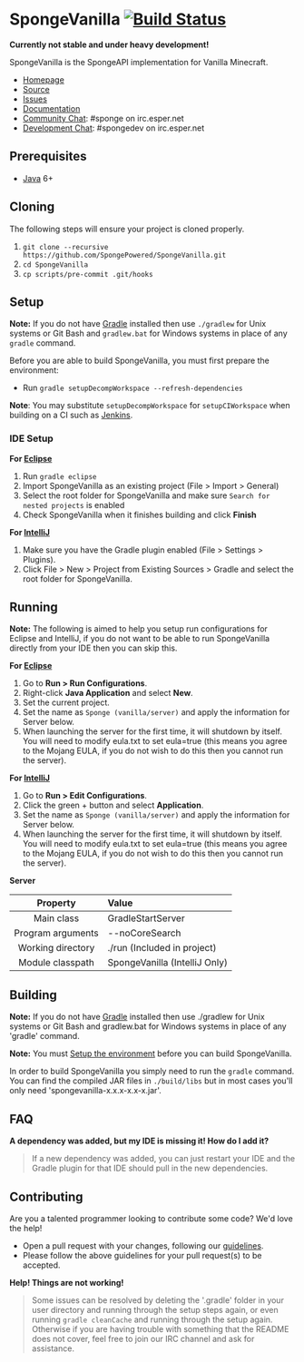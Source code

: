 SpongeVanilla [![Build Status](https://travis-ci.org/SpongePowered/SpongeVanilla.svg?branch=master)](https://travis-ci.org/SpongePowered/SpongeVanilla)
=============

**Currently not stable and under heavy development!**

SpongeVanilla is the SpongeAPI implementation for Vanilla Minecraft.

* [Homepage]
* [Source]
* [Issues]
* [Documentation]
* [Community Chat]: #sponge on irc.esper.net
* [Development Chat]: #spongedev on irc.esper.net

## Prerequisites
* [Java] 6+

## Cloning
The following steps will ensure your project is cloned properly.

1. `git clone --recursive https://github.com/SpongePowered/SpongeVanilla.git`
2. `cd SpongeVanilla`
3. `cp scripts/pre-commit .git/hooks`

## Setup
__Note:__ If you do not have [Gradle] installed then use `./gradlew` for Unix systems or Git Bash and `gradlew.bat` for Windows systems in place of any `gradle` command.

Before you are able to build SpongeVanilla, you must first prepare the environment:

  - Run `gradle setupDecompWorkspace --refresh-dependencies`

**Note**: You may substitute `setupDecompWorkspace` for `setupCIWorkspace` when building on a CI such as [Jenkins].

### IDE Setup
__For [Eclipse]__
  1. Run `gradle eclipse`
  2. Import SpongeVanilla as an existing project (File > Import > General)
  3. Select the root folder for SpongeVanilla and make sure `Search for nested projects` is enabled
  4. Check SpongeVanilla when it finishes building and click **Finish**

__For [IntelliJ]__
  1. Make sure you have the Gradle plugin enabled (File > Settings > Plugins).  
  2. Click File > New > Project from Existing Sources > Gradle and select the root folder for SpongeVanilla.

## Running
__Note:__ The following is aimed to help you setup run configurations for Eclipse and IntelliJ, if you do not want to be able to run SpongeVanilla directly from your IDE then you can skip this.

__For [Eclipse]__ 
  1. Go to **Run > Run Configurations**.
  2. Right-click **Java Application** and select **New**.
  3. Set the current project.
  4. Set the name as `Sponge (vanilla/server)` and apply the information for Server below.
  5. When launching the server for the first time, it will shutdown by itself. You will need to modify eula.txt to set eula=true (this means you agree to the Mojang EULA, if you do not wish to do this then you cannot run the server).


__For [IntelliJ]__
  1. Go to **Run > Edit Configurations**.
  2. Click the green + button and select **Application**.
  3. Set the name as `Sponge (vanilla/server)` and apply the information for Server below.
  4. When launching the server for the first time, it will shutdown by itself. You will need to modify eula.txt to set eula=true (this means you agree to the Mojang EULA, if you do not wish to do this then you cannot run the server).

__Server__

|     Property      | Value                         |
|:-----------------:|:------------------------------|
|    Main class     | GradleStartServer             |
| Program arguments | --noCoreSearch                |
| Working directory | ./run (Included in project)   |
| Module classpath  | SpongeVanilla (IntelliJ Only) |


## Building
__Note:__ If you do not have [Gradle] installed then use ./gradlew for Unix systems or Git Bash and gradlew.bat for Windows systems in place of any 'gradle' command.

__Note:__ You must [Setup the environment](#setup) before you can build SpongeVanilla.

In order to build SpongeVanilla you simply need to run the `gradle` command. You can find the compiled JAR files in `./build/libs` but in most cases
you'll only need 'spongevanilla-x.x.x-x.x-x.jar'.

## FAQ
__A dependency was added, but my IDE is missing it! How do I add it?__
>If a new dependency was added, you can just restart your IDE and the Gradle plugin for that IDE should pull in the new dependencies.

## Contributing
Are you a talented programmer looking to contribute some code? We'd love the help!
* Open a pull request with your changes, following our [guidelines](CONTRIBUTING.md).
* Please follow the above guidelines for your pull request(s) to be accepted.

__Help! Things are not working!__
>Some issues can be resolved by deleting the '.gradle' folder in your user directory and running through the setup steps again, or even running `gradle cleanCache` and running through the setup again. Otherwise if you are having trouble with something that the README does not cover, feel free to join our IRC channel and ask for assistance.

[Eclipse]: https://eclipse.org/
[Gradle]: https://gradle.org/
[Homepage]: https://spongepowered.org/
[IntelliJ]: http://www.jetbrains.com/idea/
[Issues]: https://github.com/SpongePowered/SpongeVanilla/issues
[Documentation]: https://docs.spongepowered.org/
[Java]: http://java.oracle.com/
[Source]: https://github.com/SpongePowered/SpongeVanilla/
[MIT License]: http://www.tldrlegal.com/license/mit-license
[Community Chat]: https://webchat.esper.net/?channels=sponge
[Development Chat]: https://webchat.esper.net/?channels=spongedev
[Jenkins]: https://jenkins-ci.org/
